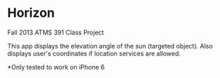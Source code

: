 # Horizon
Fall 2013 ATMS 391 Class Project

This app displays the elevation angle of the sun (targeted object).
Also displays user's coordinates if location services are allowed.

*Only tested to work on iPhone 6

